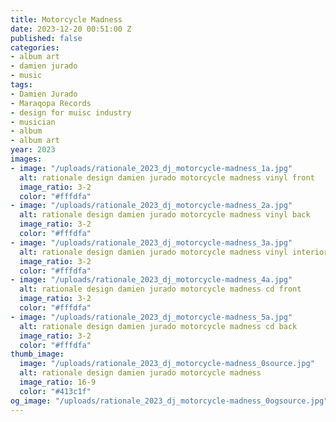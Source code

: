 ```yaml
---
title: Motorcycle Madness
date: 2023-12-20 00:51:00 Z
published: false
categories:
- album art
- damien jurado
- music
tags:
- Damien Jurado
- Maraqopa Records
- design for muisc industry
- musician
- album
- album art
year: 2023
images:
- image: "/uploads/rationale_2023_dj_motorcycle-madness_1a.jpg"
  alt: rationale design damien jurado motorcycle madness vinyl front
  image_ratio: 3-2
  color: "#fffdfa"
- image: "/uploads/rationale_2023_dj_motorcycle-madness_2a.jpg"
  alt: rationale design damien jurado motorcycle madness vinyl back
  image_ratio: 3-2
  color: "#fffdfa"
- image: "/uploads/rationale_2023_dj_motorcycle-madness_3a.jpg"
  alt: rationale design damien jurado motorcycle madness vinyl interior
  image_ratio: 3-2
  color: "#fffdfa"
- image: "/uploads/rationale_2023_dj_motorcycle-madness_4a.jpg"
  alt: rationale design damien jurado motorcycle madness cd front
  image_ratio: 3-2
  color: "#fffdfa"
- image: "/uploads/rationale_2023_dj_motorcycle-madness_5a.jpg"
  alt: rationale design damien jurado motorcycle madness cd back
  image_ratio: 3-2
  color: "#fffdfa"
thumb_image:
  image: "/uploads/rationale_2023_dj_motorcycle-madness_0source.jpg"
  alt: rationale design damien jurado motorcycle madness
  image_ratio: 16-9
  color: "#413c1f"
og_image: "/uploads/rationale_2023_dj_motorcycle-madness_0ogsource.jpg"
---
```


